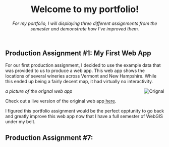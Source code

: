 <header>
  
# Welcome to my portfolio!
_For my portfolio, I will displaying three different assignments from the semester and demonstrate how I've improved them._

</header>

## Production Assignment #1: My First Web App

For our first production assignment, I decided to use the example data that was provided to us to produce a web app. This web app shows the locations of several wineries across Vermont and New Hampshire. While this ended up being a fairly decent map, it had virtually no interactivity.

_a picture of the orignal web app_
<img src=https://github.com/colt6418/webgis-portfolio/tree/screenshots/map1_old.png alt=Orignal Web app align=right>

Check out a live version of the original web app<a href="https://umass-amherst.maps.arcgis.com/apps/instant/sidebar/index.html?appid=47d34172b1534044830d4b527b67c8ef"> here</a>.

I figured this portfolio assignment would be the perfect opptunity to go back and greatly improve this web app now that I have a full semester of WebGIS under my belt.


## Production Assignment #7: 
